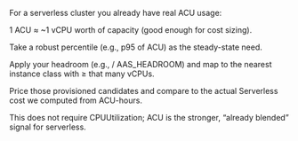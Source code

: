 For a serverless cluster you already have real ACU usage:

1 ACU ≈ ~1 vCPU worth of capacity (good enough for cost sizing).

Take a robust percentile (e.g., p95 of ACU) as the steady-state need.

Apply your headroom (e.g., / AAS_HEADROOM) and map to the nearest instance class with ≥ that many vCPUs.

Price those provisioned candidates and compare to the actual Serverless cost we computed from ACU-hours.

This does not require CPUUtilization; ACU is the stronger, “already blended” signal for serverless.
